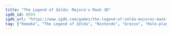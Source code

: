 ```yaml
---
title: "The Legend of Zelda: Majora's Mask 3D"
igdb_id: 8593
igdb_url: "https://www.igdb.com/games/the-legend-of-zelda-majoras-mask-3d"
tag: ["Remake", "The Legend of Zelda", "Nintendo", "Grezzo", "Role-playing (RPG)", "Adventure", "Single player", "Third person", "Bird view / Isometric", "Action", "Fantasy"]
---
```

